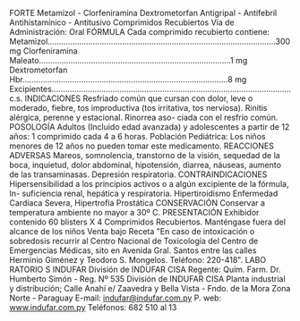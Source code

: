 FORTE
Metamizol - Clorfeniramina
Dextrometorfan
Antigripal  -  Antifebril
Antihistamínico  -  Antitusivo
Comprimidos  Recubiertos 
Vía  de  Administración:  Oral
FÓRMULA
Cada comprimido recubierto contiene: 
Metamizol.....................................................................................................300 mg 
Clorfeniramina Maleato.....................................................................................1 mg
Dextrometorfan Hbr...........................................................................................8 mg 
Excipientes..........................................................................................................c.s.
INDICACIONES
Resfriado común que cursan con dolor, leve o moderado, fiebre, tos improductiva 
(tos irritativa, tos nerviosa). Rinitis alérgica, perenne y estacional. Rinorrea aso-
ciada con el resfrío común.
POSOLOGÍA
Adultos (Incluido edad avanzada) y adolescentes a partir de 12 años: 
1 comprimido cada 4 a 6 horas.
Población Pediátrica: 
Los niños menores de 12 años no pueden tomar este medicamento.
REACCIONES ADVERSAS
Mareos,  somnolencia,  transtorno  de  la  visión,  sequedad  de  la  boca,  inquietud, 
dolor  abdominal,  hipotensión,  diarrea,  náuseas,  aumento  de  las  transaminasas. 
Depresión respiratoria.
CONTRAINDICACIONES
Hipersensibilidad a  los  principios activos  o  a  algún excipiente de  la  fórmula,  In-
suficiencia  renal,  hepática  y  respiratoria.  Hipertiroidismo  Enfermedad  Cardíaca 
Severa, Hipertrofia Prostática
CONSERVACIÓN
Conservar a temperatura ambiente no mayor a 30º C.
PRESENTACIÓN
Exhibidor contenido 60 blisters X 4 Comprimidos Recubiertos.
Manténgase  fuera  del  alcance  de  los  niños
Venta  bajo  Receta 
"En  caso  de  intoxicación  o  sobredosis  recurrir  al  Centro  Nacional  de 
Toxicología  del  Centro  de  Emergencias  Médicas,  sito  en  Avenida  Gral. 
Santos  entre  las  calles  Herminio  Giménez  y  Teodoro  S.  Mongelos.
Teléfono:  220-418".
LABO RATORIO S 
INDUFAR
División de  INDUFAR CISA
Regente: Quím. Farm.
Dr. Humberto Simón - Reg. Nº 535
División de INDUFAR CISA
Planta industrial y distribución;
Calle Anahí e/ Zaavedra y 
Bella Vista - Fndo. de la Mora
Zona Norte - Paraguay
E-mail: indufar@indufar.com.py
P. web: www.indufar.com.py
Teléfonos: 682 510 al 13